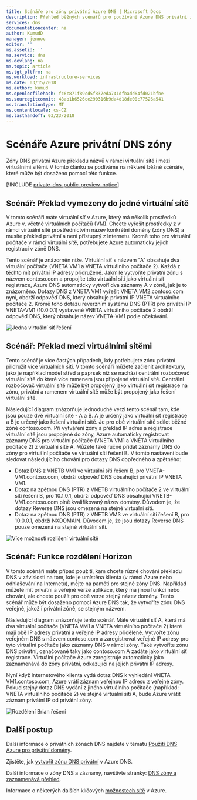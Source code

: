 ```yaml
---
title: Scénáře pro zóny privátní Azure DNS | Microsoft Docs
description: Přehled běžných scénářů pro používání Azure DNS privátní zóny.
services: dns
documentationcenter: na
author: KumudD
manager: jennoc
editor: ''
ms.assetid: ''
ms.service: dns
ms.devlang: na
ms.topic: article
ms.tgt_pltfrm: na
ms.workload: infrastructure-services
ms.date: 03/15/2018
ms.author: kumud
ms.openlocfilehash: fc6c871f89cd5f837eda741dfbadd64fd021bfbe
ms.sourcegitcommit: 48ab1b6526ce290316b9da4d18de00c77526a541
ms.translationtype: MT
ms.contentlocale: cs-CZ
ms.lasthandoff: 03/23/2018
---
```

# <a name="azure-dns-private-zones-scenarios"></a>Scénáře Azure privátní DNS zóny
Zóny DNS privátní Azure překladu názvů v rámci virtuální sítě i mezi virtuálními sítěmi. V tomto článku se podíváme na některé běžné scénáře, které může být dosaženo pomocí této funkce. 

[!INCLUDE [private-dns-public-preview-notice](../../includes/private-dns-public-preview-notice.md)]

## <a name="scenario-name-resolution-scoped-to-a-single-virtual-network"></a>Scénář: Překlad vymezeny do jedné virtuální sítě
V tomto scénáři máte virtuální síť v Azure, který má několik prostředků Azure v, včetně virtuálních počítačů (VM). Chcete vyřešit prostředky z v rámci virtuální sítě prostřednictvím název konkrétní domény (zóny DNS) a musíte překlad privátní a není přístupný z Internetu. Kromě toho pro virtuální počítače v rámci virtuální sítě, potřebujete Azure automaticky jejich registraci v zóně DNS. 

Tento scénář je znázorněn níže. Virtuální síť s názvem "A" obsahuje dva virtuální počítače (VNETA VM1 a VNETA virtuálního počítače 2). Každá z těchto mít privátní IP adresy přidružené. Jakmile vytvoříte privátní zónu s názvem contoso.com a propojíte této virtuální síti jako virtuální síť registrace, Azure DNS automaticky vytvoří dva záznamy A v zóně, jak je to znázorněno. Dotazy DNS z VNETA VM1 vyřešit VNETA VM2.contoso.com nyní, obdrží odpověď DNS, který obsahuje privátní IP VNETA virtuálního počítače 2. Kromě toho dotazu reverzním systému DNS (PTR) pro privátní IP VNETA-VM1 (10.0.0.1) vystavené VNETA virtuálního počítače 2 obdrží odpověď DNS, který obsahuje název VNETA-VM1 podle očekávání. 

![Jedna virtuální síť řešení](./media/private-dns-scenarios/single-vnet-resolution.png)

## <a name="scenario-name-resolution-across-virtual-networks"></a>Scénář: Překlad mezi virtuálními sítěmi

Tento scénář je více častých případech, kdy potřebujete zónu privátní přidružit více virtuálních sítí. V tomto scénáři můžete začlenit architektury, jako je například model střed a paprsek níž se nachází centrální rozbočovač virtuální sítě do které více ramenem jsou připojené virtuální sítě. Centrální rozbočovač virtuální sítě může být propojený jako virtuální síť registrace na zónu, privátní a ramenem virtuální sítě může být propojený jako řešení virtuální sítě. 

Následující diagram znázorňuje jednoduché verzi tento scénář tam, kde jsou pouze dvě virtuální sítě - A a B. A je určený jako virtuální síť registrace a B je určený jako řešení virtuální sítě. Je pro obě virtuální sítě sdílet běžné zóně contoso.com. Při vytváření zóny a překlad IP adres a registrace virtuální sítě jsou propojené do zóny, Azure automaticky registrovat záznamy DNS pro virtuální počítače (VNETA VM1 a VNETA virtuálního počítače 2) z virtuální sítě A. Můžete také ručně přidat záznamy DNS do zóny pro virtuální počítače ve virtuální síti řešení B. V tomto nastavení bude sledovat následujícího chování pro dotazy DNS dopředného a zpětného:
* Dotaz DNS z VNETB VM1 ve virtuální síti řešení B, pro VNETA-VM1.contoso.com, obdrží odpověď DNS obsahující privátní IP VNETA VM1.
* Dotaz na zpětnou DNS (PTR) z VNETB virtuálního počítače 2 ve virtuální síti řešení B, pro 10.1.0.1, obdrží odpověď DNS obsahující VNETB-VM1.contoso.com plně kvalifikovaný název domény. Důvodem je, že dotazy Reverse DNS jsou omezená na stejné virtuální síti. 
* Dotaz na zpětnou DNS (PTR) z VNETB VM3 ve virtuální síti řešení B, pro 10.0.0.1, obdrží NXDOMAIN. Důvodem je, že jsou dotazy Reverse DNS pouze omezená na stejné virtuální síti. 


![Více možností rozlišení virtuální sítě](./media/private-dns-scenarios/multi-vnet-resolution.png)

## <a name="scenario-split-horizon-functionality"></a>Scénář: Funkce rozdělení Horizon

V tomto scénáři máte případ použití, kam chcete různé chování překladu DNS v závislosti na tom, kde je umístěna klienta (v rámci Azure nebo odhlašování na Internetu), mějte na paměti pro stejné zóny DNS. Například můžete mít privátní a veřejné verze aplikace, který má jinou funkci nebo chování, ale chcete použít pro obě verze stejný název domény. Tento scénář může být dosaženo pomocí Azure DNS tak, že vytvoříte zónu DNS veřejné, jakož i privátní zóně, se stejným názvem.

Následující diagram znázorňuje tento scénář. Máte virtuální síť A, která má dva virtuální počítače (VNETA VM1 a VNETA virtuálního počítače 2) které mají obě IP adresy privátní a veřejné IP adresy přidělené. Vytvořte zónu veřejném DNS s názvem contoso.com a zaregistrovat veřejné IP adresy pro tyto virtuální počítače jako záznamy DNS v rámci zóny. Také vytvoříte zónu DNS privátní, označované taky jako contoso.com A zadáte jako virtuální síť registrace. Virtuální počítače Azure zaregistruje automaticky jako zaznamenává do zóny privátní, odkazující na jejich privátní IP adresy.

Nyní když internetového klienta vydá dotaz DNS k vyhledání VNETA VM1.contoso.com, Azure vrátí záznam veřejnou IP adresu z veřejné zóny. Pokud stejný dotaz DNS vydání z jiného virtuálního počítače (například: VNETA virtuálního počítače 2) ve stejné virtuální síti A, bude Azure vrátit záznam privátní IP od privátní zóny. 

![Rozdělení Brian řešení](./media/private-dns-scenarios/split-brain-resolution.png)

## <a name="next-steps"></a>Další postup
Další informace o privátních zónách DNS najdete v tématu [Použití DNS Azure pro privátní domény](private-dns-overview.md).

Zjistěte, jak [vytvořit zónu DNS privátní](./private-dns-getstarted-powershell.md) v Azure DNS.

Další informace o zóny DNS a záznamy, navštivte stránky: [DNS zóny a zaznamenává přehled](dns-zones-records.md).

Informace o některých dalších klíčových [možnostech sítě](../networking/networking-overview.md) v Azure.

